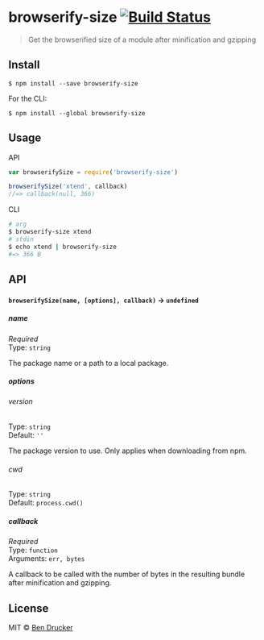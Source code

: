 # browserify-size [![Build Status](https://travis-ci.org/bendrucker/browserify-size.svg?branch=master)](https://travis-ci.org/bendrucker/browserify-size)

> Get the browserified size of a module after minification and gzipping


## Install

```
$ npm install --save browserify-size
```

For the CLI:

```
$ npm install --global browserify-size
```


## Usage

API

```js
var browserifySize = require('browserify-size')

browserifySize('xtend', callback)
//=> callback(null, 366)
```

CLI

```sh
# arg
$ browserify-size xtend
# stdin
$ echo xtend | browserify-size
#=> 366 B
```

## API

#### `browserifySize(name, [options], callback)` -> `undefined`

##### name

*Required*  
Type: `string`

The package name or a path to a local package.

##### options

###### version

Type: `string`  
Default: `''`

The package version to use. Only applies when downloading from npm.

###### cwd

Type: `string`  
Default: `process.cwd()`

##### callback

*Required*  
Type: `function`  
Arguments: `err, bytes`

A callback to be called with the number of bytes in the resulting bundle after minification and gzipping.


## License

MIT © [Ben Drucker](http://bendrucker.me)
